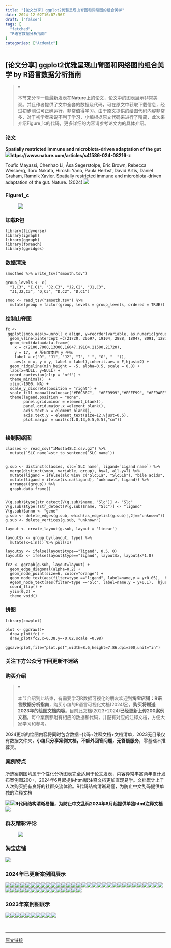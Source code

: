 ```yaml
---
title: "[论文分享] ggplot2优雅呈现山脊图和网络图的组合美学"
date: 2024-12-02T16:07:56Z
draft: ["false"]
tags: [
  "fetched",
  "R语言数据分析指南"
]
categories: ["Acdemic"]
---
```

[论文分享] ggplot2优雅呈现山脊图和网络图的组合美学 by R语言数据分析指南
------
<div><section data-tool="mdnice编辑器" data-website="https://www.mdnice.com"><blockquote data-tool="mdnice编辑器"><span>❝</span><p>本节来分享一篇最新发表在<strong>Nature</strong>上的论文，论文中的图表展示非常美观。并且作者提供了文中全套的数据及代码，可在原文中获取下载信息，经过初步测试可正确运行，非常值得学习。由于原文提供的绘图代码内容非常多，对于初学者来说不利于学习，小编根据原文代码来进行了精简，此次来介绍Figure_1c的代码，更多详细的内容请参考论文内的具体介绍。</p></blockquote><h3 data-tool="mdnice编辑器"><span></span><span>论文</span><span></span></h3><p data-tool="mdnice编辑器"><strong>Spatially restricted immune and microbiota-driven adaptation of the gut</strong><img data-imgfileid="100038323" data-ratio="0.4759259259259259" data-src="https://mmbiz.qpic.cn/mmbiz_png/EibnicgwScTAam2oeaVBNo972FicuOCoSJA8MDzSD4ic1taN7r6lGCOC7AEcf1aibiadmibMBTHG7ALaqaO6lR3HTZBhw/640?wx_fmt=png&amp;from=appmsg" data-type="png" data-w="1080" src="https://mmbiz.qpic.cn/mmbiz_png/EibnicgwScTAam2oeaVBNo972FicuOCoSJA8MDzSD4ic1taN7r6lGCOC7AEcf1aibiadmibMBTHG7ALaqaO6lR3HTZBhw/640?wx_fmt=png&amp;from=appmsg"><strong>https://www.nature.com/articles/s41586-024-08216-z</strong></p><p data-tool="mdnice编辑器">Toufic Mayassi, Chenhao Li, Åsa Segerstolpe, Eric Brown, Rebecca Weisberg, Toru Nakata, Hiroshi Yano, Paula Herbst, David Artis, Daniel Graham, Ramnik Xavier. Spatially restricted immune and microbiota-driven adaptation of the gut. Nature. (2024).<img data-imgfileid="100038325" data-ratio="0.8055555555555556" data-src="https://mmbiz.qpic.cn/mmbiz_jpg/EibnicgwScTAam2oeaVBNo972FicuOCoSJAJaqfNKTiak6nzmRib3W2NZbgLXBayKZPvDoQ8fScYLFTMIIR2icCxLyZQ/640?wx_fmt=jpeg&amp;from=appmsg" data-type="jpeg" data-w="1080" src="https://mmbiz.qpic.cn/mmbiz_jpg/EibnicgwScTAam2oeaVBNo972FicuOCoSJAJaqfNKTiak6nzmRib3W2NZbgLXBayKZPvDoQ8fScYLFTMIIR2icCxLyZQ/640?wx_fmt=jpeg&amp;from=appmsg"></p><h3 data-tool="mdnice编辑器"><span></span><span>Figure1_c</span><span></span></h3><figure data-tool="mdnice编辑器"><img data-imgfileid="100038324" data-ratio="0.9138888888888889" data-src="https://mmbiz.qpic.cn/mmbiz_png/EibnicgwScTAam2oeaVBNo972FicuOCoSJAc5UYndibYQrATfcB3nMAaWic5WwBzWvCjKia3Mgxiah90qicrUksgxRTJicA/640?wx_fmt=png&amp;from=appmsg" data-type="png" data-w="1080" src="https://mmbiz.qpic.cn/mmbiz_png/EibnicgwScTAam2oeaVBNo972FicuOCoSJAc5UYndibYQrATfcB3nMAaWic5WwBzWvCjKia3Mgxiah90qicrUksgxRTJicA/640?wx_fmt=png&amp;from=appmsg"></figure><h3 data-tool="mdnice编辑器"><span></span><span>加载R包</span><span></span></h3><pre data-tool="mdnice编辑器"><span></span><code><span>library</span>(tidyverse)<br><span>library</span>(igraph)<br><span>library</span>(ggraph)<br><span>library</span>(foreach)<br><span>library</span>(ggridges)<br></code></pre><h3 data-tool="mdnice编辑器"><span></span><span>数据清洗</span><span></span></h3><pre data-tool="mdnice编辑器"><span></span><code>smoothed %&gt;% write_tsv(<span>"smooth.tsv"</span>)<br><br>group_levels &lt;- c(<br>  <span>"I,C3"</span>, <span>"I,C1"</span>, <span>"J2,C3"</span>, <span>"J2,C2"</span>, <span>"J1,C3"</span>, <br>  <span>"J1,J2,C3"</span>, <span>"D,C3"</span>, <span>"D,C2"</span>, <span>"D,C1"</span>)<br><br>smoo &lt;- read_tsv(<span>"smooth.tsv"</span>) %&gt;% <br>  mutate(group = factor(group, levels = group_levels, ordered = <span>TRUE</span>))<br></code></pre><h3 data-tool="mdnice编辑器"><span></span><span>绘制山脊图</span><span></span></h3><pre data-tool="mdnice编辑器"><span></span><code>fc &lt;- ggplot(smoo,aes(x=unroll_x_align, y=reorder(variable, as.numeric(group)), height=value, fill=group)) +<br>  geom_vline(xintercept =c(<span>21720</span>, <span>20597</span>, <span>19104</span>, <span>2888</span>, <span>18047</span>, <span>8091</span>, <span>12878</span>),color=<span>"grey"</span>, lty=<span>2</span>) +<br>  geom_text(data=data.frame(<br>    x = c(<span>2100</span>,<span>7000</span>,<span>13000</span>,<span>16047</span>,<span>19104</span>,<span>21500</span>,<span>21720</span>),<br>    y = <span>17</span>,  <span># 所有文本的 y 坐标</span><br>    label = c(<span>"D"</span>, <span>"J1"</span>, <span>"J2"</span>, <span>"I"</span>, <span>" "</span>, <span>"G"</span>, <span>"  "</span>)),<br>    aes(x = x, y = y, label = label),inherit.aes = <span>F</span>,hjust=<span>2</span>) +<br>  geom_ridgeline(min_height = -<span>5</span>, alpha=<span>0.5</span>, scale = <span>0.8</span>) +<br>  labs(x=<span>NULL</span>, y=<span>NULL</span>) +<br>  coord_cartesian(clip = <span>"off"</span>) +<br>  theme_minimal()  +<br>  xlim(-<span>1000</span>, <span>NA</span>) +<br>  scale_y_discrete(position = <span>"right"</span>) +<br>  scale_fill_manual(values=c(<span>"#E6C88C"</span>,  <span>"#FF9999"</span>,<span>"#FFFF99"</span>, <span>"#FF9AFE"</span> ,<span>"cyan"</span>, <span>"#CCA6F3"</span>, <span>"#98FF99"</span>, <span>"#9998FF"</span>)) +<br>  theme(legend.position = <span>"none"</span>, <br>        panel.grid.minor = element_blank(), <br>        panel.grid.major.x =element_blank(),<br>        axis.text.x = element_blank(),<br>        axis.text.y = element_text(size=<span>12</span>,vjust=<span>0.5</span>),<br>        plot.margin = unit(c(<span>1.8</span>,<span>13</span>,<span>0.5</span>,<span>0.5</span>),<span>"cm"</span>)) <br><br></code></pre><h3 data-tool="mdnice编辑器"><span></span><span>绘制网络图</span><span></span></h3><pre data-tool="mdnice编辑器"><span></span><code>classes &lt;- read_csv(<span>"iMusta4SLC.csv.gz"</span>) %&gt;% <br>  mutate(`SLC name`=str_to_sentence(`SLC name`)) <br><br><br>g.sub &lt;- distinct(classes, slc=`SLC name`, ligand=`Ligand name`) %&gt;% <br>  merge(distinct(smoo, variable, group), by=<span>1</span>, all.y=<span>T</span>) %&gt;% <br>  mutate(ligand = ifelse(slc %<span>in</span>% c(<span>"Slc51a"</span>, <span>"Slc51b"</span>), <span>"bile acids"</span>, ligand)) %&gt;% <br>  mutate(ligand = ifelse(is.na(ligand), <span>"unknown"</span>, ligand)) %&gt;% <br>  arrange((group)) %&gt;% <br>  graph.data.frame()  <br><br><br>V(g.sub)$type[str_detect(V(g.sub)$name, <span>"Slc"</span>)] &lt;- <span>"Slc"</span><br>V(g.sub)$type[!str_detect(V(g.sub)$name, <span>"Slc"</span>)] &lt;- <span>"ligand"</span><br>V(g.sub)$anno &lt;- <span>"gene"</span><br>g.sub &lt;- delete_edges(g.sub, which(as_edgelist(g.sub)[,<span>2</span>]==<span>"unknown"</span>))<br>g.sub &lt;- delete_vertices(g.sub, <span>"unknown"</span>)<br><br>layout &lt;- create_layout(g.sub, layout = <span>'linear'</span>) <br><br>layout$x &lt;- group_by(layout, type) %&gt;% <br>  mutate(x=<span>1</span>:n()) %&gt;% pull(x)<br><br>layout$y &lt;- ifelse(layout$type==<span>"ligand"</span>, <span>0.5</span>, <span>0</span>)<br>layout$x &lt;- ifelse(layout$type==<span>"ligand"</span>, layout$x, layout$x*<span>1.8</span>)<br><br>fc2 &lt;- ggraph(g.sub, layout=layout) +<br>  geom_edge_diagonal(alpha=<span>0.2</span>) +<br>  geom_node_point(size=<span>6</span>, color=<span>"orange"</span>) +<br>  geom_node_text(aes(filter=type ==<span>"ligand"</span>, label=name,y = y+<span>0.05</span>),  hjust=<span>0</span>, size=<span>4</span>) +<br>  <span>#geom_node_text(aes(filter=type =="Slc", label=name,y = y+0.1),  hjust=0, size=3) +</span><br>  coord_flip() +<br>  ylim(<span>0</span>,<span>2</span>) + <br>  theme_void()<br></code></pre><h3 data-tool="mdnice编辑器"><span></span><span>拼图</span><span></span></h3><pre data-tool="mdnice编辑器"><span></span><code><span>library</span>(cowplot)<br><br>plot &lt;- ggdraw()+<br>  draw_plot(fc) +<br>  draw_plot(fc2,x=<span>0.38</span>,y=-<span>0.02</span>,scale =<span>0.98</span>)<br><br>ggsave(plot,file=<span>"plot.pdf"</span>,width=<span>8.6</span>,height=<span>7.86</span>,dpi=<span>300</span>,unit=<span>"in"</span>)<br></code></pre><h3 data-tool="mdnice编辑器"><span></span><span>关注下方公众号下回更新不迷路</span><span></span></h3><section><mp-common-profile data-pluginname="mpprofile" data-id="Mzg3MzQzNTYzMw==" data-headimg="http://mmbiz.qpic.cn/mmbiz_png/EibnicgwScTAZF0rpeZII9Ltl26VbVagriczTria1fib3XgjwwHEHFjPzkmGpqWDVVHBSzhENictUM2iavAKiaM5lc9USw/0?wx_fmt=png" data-nickname="R语言数据分析指南" data-alias="YanJANtwo" data-signature="R语言重症爱好者，喜欢绘制各种精美的图表，喜欢的小伙伴可以关注我，跟我一起学习" data-from="0" data-is_biz_ban="0" data-service_type="1"></mp-common-profile></section><h3 data-tool="mdnice编辑器"><span></span><span>购买介绍</span><span></span></h3><blockquote data-tool="mdnice编辑器"><span>❝</span><p>本节介绍到此结束，有需要学习R数据可视化的朋友欢迎到<strong>淘宝店铺：R语言数据分析指南</strong>，购买小编的R语言可视化文档(2024版)，<strong>购买将赠送2023年的绘图文档内容</strong>。目前此文档(2023+2024)<strong>已经更新上传200案例文档</strong>，每个案例都附有相应的数据和代码，并配有对应的注释文档，方便大家学习和参考。</p></blockquote><p data-tool="mdnice编辑器">2024更新的绘图内容将同时包含数据+代码+注释文档+文档清单，2023无目录仅有数据文件夹，<strong>小编只分享案例文档，不额外回答问题，无答疑服务</strong>，零基础不推荐买。</p><h3 data-tool="mdnice编辑器"><span></span><span>案例特点</span><span></span></h3><p data-tool="mdnice编辑器">所选案例图均属于个性化分析图表完全适用于论文发表，内容异常丰富两年累计发布案例图200+，2024年6月起提供html版注释文档更加直观易学。文档累计上千人次购买拥有良好的社群交流体验。R代码结构清晰易懂，为防止中文乱码提供单独的注释文档</p><p data-tool="mdnice编辑器"><img data-imgfileid="100038327" data-ratio="0.49537037037037035" data-src="https://mmbiz.qpic.cn/mmbiz_png/EibnicgwScTAam2oeaVBNo972FicuOCoSJAbjHklYjfWDzuSmsnJ0YMuXPVg2CkzbTweNEWTqVXSk8JAfm1FJJYXw/640?wx_fmt=png&amp;from=appmsg" data-type="png" data-w="1080" src="https://mmbiz.qpic.cn/mmbiz_png/EibnicgwScTAam2oeaVBNo972FicuOCoSJAbjHklYjfWDzuSmsnJ0YMuXPVg2CkzbTweNEWTqVXSk8JAfm1FJJYXw/640?wx_fmt=png&amp;from=appmsg"><img data-imgfileid="100038326" data-ratio="0.675" data-src="https://mmbiz.qpic.cn/mmbiz_png/EibnicgwScTAam2oeaVBNo972FicuOCoSJAmnNppJPUQTEU2aHyGvFOVWLUYm9wCA1jPLBxUI7o5ROExRSMyXa7Mw/640?wx_fmt=png&amp;from=appmsg" data-type="png" data-w="1080" src="https://mmbiz.qpic.cn/mmbiz_png/EibnicgwScTAam2oeaVBNo972FicuOCoSJAmnNppJPUQTEU2aHyGvFOVWLUYm9wCA1jPLBxUI7o5ROExRSMyXa7Mw/640?wx_fmt=png&amp;from=appmsg"><strong>R代码结构清晰易懂，为防止中文乱码2024年6月起提供单独html注释文档</strong><img data-imgfileid="100038332" data-ratio="0.6552380952380953" data-src="https://mmbiz.qpic.cn/mmbiz_png/EibnicgwScTAam2oeaVBNo972FicuOCoSJAU3OTjm7kYykWAhygH6znh8ofLvNOrEQ7qjElVQasqpFestNicoZrbMw/640?wx_fmt=png&amp;from=appmsg" data-type="png" data-w="1050" src="https://mmbiz.qpic.cn/mmbiz_png/EibnicgwScTAam2oeaVBNo972FicuOCoSJAU3OTjm7kYykWAhygH6znh8ofLvNOrEQ7qjElVQasqpFestNicoZrbMw/640?wx_fmt=png&amp;from=appmsg"></p><h3 data-tool="mdnice编辑器"><span></span><span>群友精彩评论</span><span></span></h3><figure data-tool="mdnice编辑器"><img data-imgfileid="100038330" data-ratio="0.4546296296296296" data-src="https://mmbiz.qpic.cn/mmbiz_png/EibnicgwScTAam2oeaVBNo972FicuOCoSJAFIfK9hTd1oGr15jOYdWib3w61cDibt4sTGmXEuTicBvx2l8LN4rqgFYicQ/640?wx_fmt=png&amp;from=appmsg" data-type="png" data-w="1080" src="https://mmbiz.qpic.cn/mmbiz_png/EibnicgwScTAam2oeaVBNo972FicuOCoSJAFIfK9hTd1oGr15jOYdWib3w61cDibt4sTGmXEuTicBvx2l8LN4rqgFYicQ/640?wx_fmt=png&amp;from=appmsg"></figure><h3 data-tool="mdnice编辑器"><span></span><span>淘宝店铺</span><span></span></h3><p><img data-galleryid="" data-imgfileid="100019415" data-ratio="1.0210420841683367" data-s="300,640" data-src="https://mmbiz.qpic.cn/mmbiz_jpg/EibnicgwScTAbvhPDLGT8NaialEsht92PTYNJWpmVLfoYGic1uha5FyBrDCibibZCLjiazgvpT1XcdwibfVywD2el0VAgg/640?wx_fmt=jpeg" data-type="jpeg" data-w="998" src="https://mmbiz.qpic.cn/mmbiz_jpg/EibnicgwScTAbvhPDLGT8NaialEsht92PTYNJWpmVLfoYGic1uha5FyBrDCibibZCLjiazgvpT1XcdwibfVywD2el0VAgg/640?wx_fmt=jpeg"></p><h3 data-tool="mdnice编辑器"><span></span><span>2024年已更新案例图展示</span><span></span></h3><p data-tool="mdnice编辑器"><img data-imgfileid="100038331" data-ratio="0.3925925925925926" data-src="https://mmbiz.qpic.cn/mmbiz_png/EibnicgwScTAam2oeaVBNo972FicuOCoSJAs6QhMWsuuHZq7Vcjs78bmcTWnHuzwd0Qw4qSvQZEaVH1PQQM0B00SA/640?wx_fmt=png&amp;from=appmsg" data-type="png" data-w="1080" src="https://mmbiz.qpic.cn/mmbiz_png/EibnicgwScTAam2oeaVBNo972FicuOCoSJAs6QhMWsuuHZq7Vcjs78bmcTWnHuzwd0Qw4qSvQZEaVH1PQQM0B00SA/640?wx_fmt=png&amp;from=appmsg"><img data-imgfileid="100038328" data-ratio="0.4462962962962963" data-src="https://mmbiz.qpic.cn/mmbiz_png/EibnicgwScTAam2oeaVBNo972FicuOCoSJAibwaLFeGxKdssV1NAz86egPpBRAzVdibBBa5SW01W667D2dqZdLNgwzg/640?wx_fmt=png&amp;from=appmsg" data-type="png" data-w="1080" src="https://mmbiz.qpic.cn/mmbiz_png/EibnicgwScTAam2oeaVBNo972FicuOCoSJAibwaLFeGxKdssV1NAz86egPpBRAzVdibBBa5SW01W667D2dqZdLNgwzg/640?wx_fmt=png&amp;from=appmsg"><img data-imgfileid="100038333" data-ratio="0.3712962962962963" data-src="https://mmbiz.qpic.cn/mmbiz_png/EibnicgwScTAam2oeaVBNo972FicuOCoSJAYPpcw0uDBW6rsW2unrAa3egMPhek0onEClEeMhlm75fLRHJs6AghHg/640?wx_fmt=png&amp;from=appmsg" data-type="png" data-w="1080" src="https://mmbiz.qpic.cn/mmbiz_png/EibnicgwScTAam2oeaVBNo972FicuOCoSJAYPpcw0uDBW6rsW2unrAa3egMPhek0onEClEeMhlm75fLRHJs6AghHg/640?wx_fmt=png&amp;from=appmsg"><img data-imgfileid="100038336" data-ratio="0.2722222222222222" data-src="https://mmbiz.qpic.cn/mmbiz_png/EibnicgwScTAam2oeaVBNo972FicuOCoSJAN6jfX8LXKgPlOHdJ0WKicuJ9ZYtkZeGbfq83CXnWrsbyl7NeuVICSibg/640?wx_fmt=png&amp;from=appmsg" data-type="png" data-w="1080" src="https://mmbiz.qpic.cn/mmbiz_png/EibnicgwScTAam2oeaVBNo972FicuOCoSJAN6jfX8LXKgPlOHdJ0WKicuJ9ZYtkZeGbfq83CXnWrsbyl7NeuVICSibg/640?wx_fmt=png&amp;from=appmsg"><img data-imgfileid="100038337" data-ratio="0.2462962962962963" data-src="https://mmbiz.qpic.cn/mmbiz_png/EibnicgwScTAam2oeaVBNo972FicuOCoSJALhc5cPKXWjlfosEeajgE4mrW63IysSUscic0welh5TqydFlEHP8CC4g/640?wx_fmt=png&amp;from=appmsg" data-type="png" data-w="1080" src="https://mmbiz.qpic.cn/mmbiz_png/EibnicgwScTAam2oeaVBNo972FicuOCoSJALhc5cPKXWjlfosEeajgE4mrW63IysSUscic0welh5TqydFlEHP8CC4g/640?wx_fmt=png&amp;from=appmsg"><img data-imgfileid="100038335" data-ratio="0.4324074074074074" data-src="https://mmbiz.qpic.cn/mmbiz_jpg/EibnicgwScTAam2oeaVBNo972FicuOCoSJAE4ibdlCIosusAxI0pLDmaub7EXpq36iaPhLgbA4ib9qpiaXhBs3ZjWpGhw/640?wx_fmt=jpeg&amp;from=appmsg" data-type="jpeg" data-w="1080" src="https://mmbiz.qpic.cn/mmbiz_jpg/EibnicgwScTAam2oeaVBNo972FicuOCoSJAE4ibdlCIosusAxI0pLDmaub7EXpq36iaPhLgbA4ib9qpiaXhBs3ZjWpGhw/640?wx_fmt=jpeg&amp;from=appmsg"><img data-imgfileid="100038338" data-ratio="0.47129629629629627" data-src="https://mmbiz.qpic.cn/mmbiz_png/EibnicgwScTAam2oeaVBNo972FicuOCoSJAORoLEVDkeOlW99hicWjE0Cn9BQmW6iaO2063xBYu30EkKicZyDce35GKA/640?wx_fmt=png&amp;from=appmsg" data-type="png" data-w="1080" src="https://mmbiz.qpic.cn/mmbiz_png/EibnicgwScTAam2oeaVBNo972FicuOCoSJAORoLEVDkeOlW99hicWjE0Cn9BQmW6iaO2063xBYu30EkKicZyDce35GKA/640?wx_fmt=png&amp;from=appmsg"><img data-imgfileid="100038334" data-ratio="0.36574074074074076" data-src="https://mmbiz.qpic.cn/mmbiz_png/EibnicgwScTAam2oeaVBNo972FicuOCoSJA6X0Qiciaib9HI3DrSxYPZRI2wXicN0QcpvqxvJESyjv1Wv9hGjjVvwgqMw/640?wx_fmt=png&amp;from=appmsg" data-type="png" data-w="1080" src="https://mmbiz.qpic.cn/mmbiz_png/EibnicgwScTAam2oeaVBNo972FicuOCoSJA6X0Qiciaib9HI3DrSxYPZRI2wXicN0QcpvqxvJESyjv1Wv9hGjjVvwgqMw/640?wx_fmt=png&amp;from=appmsg"><img data-imgfileid="100038339" data-ratio="0.38981481481481484" data-src="https://mmbiz.qpic.cn/mmbiz_png/EibnicgwScTAam2oeaVBNo972FicuOCoSJAVL5jrEq8q2Z0MpiaWtbh1YxHAJzfKKiarCurvNrvDib1uxic0CpKQSZr5g/640?wx_fmt=png&amp;from=appmsg" data-type="png" data-w="1080" src="https://mmbiz.qpic.cn/mmbiz_png/EibnicgwScTAam2oeaVBNo972FicuOCoSJAVL5jrEq8q2Z0MpiaWtbh1YxHAJzfKKiarCurvNrvDib1uxic0CpKQSZr5g/640?wx_fmt=png&amp;from=appmsg"><img data-imgfileid="100038342" data-ratio="0.5305555555555556" data-src="https://mmbiz.qpic.cn/mmbiz_png/EibnicgwScTAam2oeaVBNo972FicuOCoSJASeaYb1sPIXM8MpCxfqWwxCichPf8rbCQSLva2bzibWfZnBzhP3CFcHOA/640?wx_fmt=png&amp;from=appmsg" data-type="png" data-w="1080" src="https://mmbiz.qpic.cn/mmbiz_png/EibnicgwScTAam2oeaVBNo972FicuOCoSJASeaYb1sPIXM8MpCxfqWwxCichPf8rbCQSLva2bzibWfZnBzhP3CFcHOA/640?wx_fmt=png&amp;from=appmsg"><img data-imgfileid="100038341" data-ratio="0.45185185185185184" data-src="https://mmbiz.qpic.cn/mmbiz_png/EibnicgwScTAam2oeaVBNo972FicuOCoSJAGYOALu6ehuiaDjBafWyaCkkwPf6r2GiaicOcnMSNJLbYVtj4fV2K4tR9Q/640?wx_fmt=png&amp;from=appmsg" data-type="png" data-w="1080" src="https://mmbiz.qpic.cn/mmbiz_png/EibnicgwScTAam2oeaVBNo972FicuOCoSJAGYOALu6ehuiaDjBafWyaCkkwPf6r2GiaicOcnMSNJLbYVtj4fV2K4tR9Q/640?wx_fmt=png&amp;from=appmsg"><img data-imgfileid="100038343" data-ratio="0.462037037037037" data-src="https://mmbiz.qpic.cn/mmbiz_png/EibnicgwScTAam2oeaVBNo972FicuOCoSJARShYQPdSQfUdf37LqGiaiaoFBFJxIVasGdwbZpf76u6rYfzzMBbfDibHw/640?wx_fmt=png&amp;from=appmsg" data-type="png" data-w="1080" src="https://mmbiz.qpic.cn/mmbiz_png/EibnicgwScTAam2oeaVBNo972FicuOCoSJARShYQPdSQfUdf37LqGiaiaoFBFJxIVasGdwbZpf76u6rYfzzMBbfDibHw/640?wx_fmt=png&amp;from=appmsg"><img data-imgfileid="100038340" data-ratio="0.37407407407407406" data-src="https://mmbiz.qpic.cn/mmbiz_png/EibnicgwScTAam2oeaVBNo972FicuOCoSJArxicEPnNaAYGhRmg8zwrlULeAyESnpRXx5XSfEdWe54Aj9DgGOtnmmg/640?wx_fmt=png&amp;from=appmsg" data-type="png" data-w="1080" src="https://mmbiz.qpic.cn/mmbiz_png/EibnicgwScTAam2oeaVBNo972FicuOCoSJArxicEPnNaAYGhRmg8zwrlULeAyESnpRXx5XSfEdWe54Aj9DgGOtnmmg/640?wx_fmt=png&amp;from=appmsg"><img data-imgfileid="100038346" data-ratio="0.3425925925925926" data-src="https://mmbiz.qpic.cn/mmbiz_png/EibnicgwScTAam2oeaVBNo972FicuOCoSJAkwtibOVdYRfMLl5QwxGarGibE3VuAzdk2a8wIfNzflK6WuHYqfyYDAzA/640?wx_fmt=png&amp;from=appmsg" data-type="png" data-w="1080" src="https://mmbiz.qpic.cn/mmbiz_png/EibnicgwScTAam2oeaVBNo972FicuOCoSJAkwtibOVdYRfMLl5QwxGarGibE3VuAzdk2a8wIfNzflK6WuHYqfyYDAzA/640?wx_fmt=png&amp;from=appmsg"><img data-imgfileid="100038344" data-ratio="0.47685185185185186" data-src="https://mmbiz.qpic.cn/mmbiz_png/EibnicgwScTAam2oeaVBNo972FicuOCoSJALdZJicBradyzX25bF4MJma0aJJnoYozOTadC2KobKN1T8iabpjkQ4MHA/640?wx_fmt=png&amp;from=appmsg" data-type="png" data-w="1080" src="https://mmbiz.qpic.cn/mmbiz_png/EibnicgwScTAam2oeaVBNo972FicuOCoSJALdZJicBradyzX25bF4MJma0aJJnoYozOTadC2KobKN1T8iabpjkQ4MHA/640?wx_fmt=png&amp;from=appmsg"><img data-imgfileid="100038348" data-ratio="0.3814814814814815" data-src="https://mmbiz.qpic.cn/mmbiz_png/EibnicgwScTAam2oeaVBNo972FicuOCoSJAYO7adaYFlH9BMuWu5lNljKDCibkBjXiauoun5WRhBPWG71fibhSVib8vYw/640?wx_fmt=png&amp;from=appmsg" data-type="png" data-w="1080" src="https://mmbiz.qpic.cn/mmbiz_png/EibnicgwScTAam2oeaVBNo972FicuOCoSJAYO7adaYFlH9BMuWu5lNljKDCibkBjXiauoun5WRhBPWG71fibhSVib8vYw/640?wx_fmt=png&amp;from=appmsg"><img data-imgfileid="100038347" data-ratio="0.43333333333333335" data-src="https://mmbiz.qpic.cn/mmbiz_png/EibnicgwScTAam2oeaVBNo972FicuOCoSJAqOGo1J4kNg70hoY7ial2EBHZSjJFa5yuXZibqAH9jeneFplQEgfPtibJg/640?wx_fmt=png&amp;from=appmsg" data-type="png" data-w="1080" src="https://mmbiz.qpic.cn/mmbiz_png/EibnicgwScTAam2oeaVBNo972FicuOCoSJAqOGo1J4kNg70hoY7ial2EBHZSjJFa5yuXZibqAH9jeneFplQEgfPtibJg/640?wx_fmt=png&amp;from=appmsg"><img data-imgfileid="100038345" data-ratio="0.37592592592592594" data-src="https://mmbiz.qpic.cn/mmbiz_png/EibnicgwScTAam2oeaVBNo972FicuOCoSJA0pia8kh5FGeJy2rweiab62b1kwkGP6SqEZIMzZVmicRu0We9e3XqVqZDw/640?wx_fmt=png&amp;from=appmsg" data-type="png" data-w="1080" src="https://mmbiz.qpic.cn/mmbiz_png/EibnicgwScTAam2oeaVBNo972FicuOCoSJA0pia8kh5FGeJy2rweiab62b1kwkGP6SqEZIMzZVmicRu0We9e3XqVqZDw/640?wx_fmt=png&amp;from=appmsg"><img data-imgfileid="100038350" data-ratio="0.42592592592592593" data-src="https://mmbiz.qpic.cn/mmbiz_png/EibnicgwScTAam2oeaVBNo972FicuOCoSJAzKs5Mia87kTnpWrlOleFYIHMeInAOHv0Ed27OgttdiaCvmUFBJ5phNhA/640?wx_fmt=png&amp;from=appmsg" data-type="png" data-w="1080" src="https://mmbiz.qpic.cn/mmbiz_png/EibnicgwScTAam2oeaVBNo972FicuOCoSJAzKs5Mia87kTnpWrlOleFYIHMeInAOHv0Ed27OgttdiaCvmUFBJ5phNhA/640?wx_fmt=png&amp;from=appmsg"><img data-imgfileid="100038353" data-ratio="0.39166666666666666" data-src="https://mmbiz.qpic.cn/mmbiz_png/EibnicgwScTAam2oeaVBNo972FicuOCoSJA4SrSOSgFxc7KvD1jyrJ9S0ZQuvDR6qOX8YQ2qvVNJCMKfyx91wnV1w/640?wx_fmt=png&amp;from=appmsg" data-type="png" data-w="1080" src="https://mmbiz.qpic.cn/mmbiz_png/EibnicgwScTAam2oeaVBNo972FicuOCoSJA4SrSOSgFxc7KvD1jyrJ9S0ZQuvDR6qOX8YQ2qvVNJCMKfyx91wnV1w/640?wx_fmt=png&amp;from=appmsg"><img data-imgfileid="100038349" data-ratio="0.39444444444444443" data-src="https://mmbiz.qpic.cn/mmbiz_png/EibnicgwScTAam2oeaVBNo972FicuOCoSJAZ4HSblcks4YPYFA6qib5icibiaAPiaj3hrtKwd2scc5COibvVpOFq88ia88Cg/640?wx_fmt=png&amp;from=appmsg" data-type="png" data-w="1080" src="https://mmbiz.qpic.cn/mmbiz_png/EibnicgwScTAam2oeaVBNo972FicuOCoSJAZ4HSblcks4YPYFA6qib5icibiaAPiaj3hrtKwd2scc5COibvVpOFq88ia88Cg/640?wx_fmt=png&amp;from=appmsg"><img data-imgfileid="100038351" data-ratio="0.4" data-src="https://mmbiz.qpic.cn/mmbiz_png/EibnicgwScTAam2oeaVBNo972FicuOCoSJANtWNv73VCaAtTWERMnhNNXnwfL9vWAItcVXsibNo0zQibkiaquUYMcW5Q/640?wx_fmt=png&amp;from=appmsg" data-type="png" data-w="1080" src="https://mmbiz.qpic.cn/mmbiz_png/EibnicgwScTAam2oeaVBNo972FicuOCoSJANtWNv73VCaAtTWERMnhNNXnwfL9vWAItcVXsibNo0zQibkiaquUYMcW5Q/640?wx_fmt=png&amp;from=appmsg"><img data-imgfileid="100038352" data-ratio="0.41759259259259257" data-src="https://mmbiz.qpic.cn/mmbiz_png/EibnicgwScTAam2oeaVBNo972FicuOCoSJAaPQplXzcrLcvl1sp9rEF8v2ztshIhx7wumUFCQ8KnicGibmNicr3K06hg/640?wx_fmt=png&amp;from=appmsg" data-type="png" data-w="1080" src="https://mmbiz.qpic.cn/mmbiz_png/EibnicgwScTAam2oeaVBNo972FicuOCoSJAaPQplXzcrLcvl1sp9rEF8v2ztshIhx7wumUFCQ8KnicGibmNicr3K06hg/640?wx_fmt=png&amp;from=appmsg"><img data-imgfileid="100038358" data-ratio="0.3314814814814815" data-src="https://mmbiz.qpic.cn/mmbiz_png/EibnicgwScTAam2oeaVBNo972FicuOCoSJAxqibNLOWMKCdywc7KgPYWuD8aRkZiaXq9ICgeibzkxHWoL4y0k2k4ia9Ow/640?wx_fmt=png&amp;from=appmsg" data-type="png" data-w="1080" src="https://mmbiz.qpic.cn/mmbiz_png/EibnicgwScTAam2oeaVBNo972FicuOCoSJAxqibNLOWMKCdywc7KgPYWuD8aRkZiaXq9ICgeibzkxHWoL4y0k2k4ia9Ow/640?wx_fmt=png&amp;from=appmsg"><img data-imgfileid="100038354" data-ratio="0.4255555555555556" data-src="https://mmbiz.qpic.cn/mmbiz_png/EibnicgwScTAam2oeaVBNo972FicuOCoSJABlibP7Z1hUNh5fwHJGJ2TBsDnDiaicibRd99poBv9KWrHyTWR3KKPyicI9w/640?wx_fmt=png&amp;from=appmsg" data-type="png" data-w="900" src="https://mmbiz.qpic.cn/mmbiz_png/EibnicgwScTAam2oeaVBNo972FicuOCoSJABlibP7Z1hUNh5fwHJGJ2TBsDnDiaicibRd99poBv9KWrHyTWR3KKPyicI9w/640?wx_fmt=png&amp;from=appmsg"><img data-imgfileid="100038355" data-ratio="0.4255555555555556" data-src="https://mmbiz.qpic.cn/mmbiz_png/EibnicgwScTAam2oeaVBNo972FicuOCoSJAPuo79Ffzc7HNn1r49rNIdd1jwWjraJEVpn4iazKs0iaEiaibJHILvTmnfw/640?wx_fmt=png&amp;from=appmsg" data-type="png" data-w="900" src="https://mmbiz.qpic.cn/mmbiz_png/EibnicgwScTAam2oeaVBNo972FicuOCoSJAPuo79Ffzc7HNn1r49rNIdd1jwWjraJEVpn4iazKs0iaEiaibJHILvTmnfw/640?wx_fmt=png&amp;from=appmsg"><img data-imgfileid="100038357" data-ratio="0.37962962962962965" data-src="https://mmbiz.qpic.cn/mmbiz_png/EibnicgwScTAam2oeaVBNo972FicuOCoSJA1cA2GqAysZ0BedLpId1YhnBZ4HZ0gwfzAA9lFePRTbwgiarEylOR9dw/640?wx_fmt=png&amp;from=appmsg" data-type="png" data-w="1080" src="https://mmbiz.qpic.cn/mmbiz_png/EibnicgwScTAam2oeaVBNo972FicuOCoSJA1cA2GqAysZ0BedLpId1YhnBZ4HZ0gwfzAA9lFePRTbwgiarEylOR9dw/640?wx_fmt=png&amp;from=appmsg"><img data-imgfileid="100038356" data-ratio="0.4255555555555556" data-src="https://mmbiz.qpic.cn/mmbiz_png/EibnicgwScTAam2oeaVBNo972FicuOCoSJATaicM8lI7V2kbA0Wsxmyeqm6TzmicfTGVOSwviaPPOsZt8sQhBdkJ4icaw/640?wx_fmt=png&amp;from=appmsg" data-type="png" data-w="900" src="https://mmbiz.qpic.cn/mmbiz_png/EibnicgwScTAam2oeaVBNo972FicuOCoSJATaicM8lI7V2kbA0Wsxmyeqm6TzmicfTGVOSwviaPPOsZt8sQhBdkJ4icaw/640?wx_fmt=png&amp;from=appmsg"><img data-imgfileid="100038362" data-ratio="0.4255555555555556" data-src="https://mmbiz.qpic.cn/mmbiz_png/EibnicgwScTAam2oeaVBNo972FicuOCoSJAMrbp0Im9pvPg5W8Bs0kUH6ybwadBrgwliam9Lg5S1Wia1dfPlaYCPZ0w/640?wx_fmt=png&amp;from=appmsg" data-type="png" data-w="900" src="https://mmbiz.qpic.cn/mmbiz_png/EibnicgwScTAam2oeaVBNo972FicuOCoSJAMrbp0Im9pvPg5W8Bs0kUH6ybwadBrgwliam9Lg5S1Wia1dfPlaYCPZ0w/640?wx_fmt=png&amp;from=appmsg"><img data-imgfileid="100038359" data-ratio="0.4255555555555556" data-src="https://mmbiz.qpic.cn/mmbiz_png/EibnicgwScTAam2oeaVBNo972FicuOCoSJAJzzpU4OFePibLnicr9jNAc9GoX2MCPkL5XpuebW9uf4sTZibfwgRiatfGg/640?wx_fmt=png&amp;from=appmsg" data-type="png" data-w="900" src="https://mmbiz.qpic.cn/mmbiz_png/EibnicgwScTAam2oeaVBNo972FicuOCoSJAJzzpU4OFePibLnicr9jNAc9GoX2MCPkL5XpuebW9uf4sTZibfwgRiatfGg/640?wx_fmt=png&amp;from=appmsg"><img data-imgfileid="100038361" data-ratio="0.4255555555555556" data-src="https://mmbiz.qpic.cn/mmbiz_png/EibnicgwScTAam2oeaVBNo972FicuOCoSJAhyDloadf7a7fyjFObKkFkx081bGg4hIIlATAlUiaK4mickcYPE6H4Vicg/640?wx_fmt=png&amp;from=appmsg" data-type="png" data-w="900" src="https://mmbiz.qpic.cn/mmbiz_png/EibnicgwScTAam2oeaVBNo972FicuOCoSJAhyDloadf7a7fyjFObKkFkx081bGg4hIIlATAlUiaK4mickcYPE6H4Vicg/640?wx_fmt=png&amp;from=appmsg"><img data-imgfileid="100038360" data-ratio="0.4255555555555556" data-src="https://mmbiz.qpic.cn/mmbiz_png/EibnicgwScTAam2oeaVBNo972FicuOCoSJAMlOzicyTGhyGk3G4UjGKgcaaYbSFVSQC0QftibFHELRhl049UDf5yphg/640?wx_fmt=png&amp;from=appmsg" data-type="png" data-w="900" src="https://mmbiz.qpic.cn/mmbiz_png/EibnicgwScTAam2oeaVBNo972FicuOCoSJAMlOzicyTGhyGk3G4UjGKgcaaYbSFVSQC0QftibFHELRhl049UDf5yphg/640?wx_fmt=png&amp;from=appmsg"><img data-imgfileid="100038363" data-ratio="0.4255555555555556" data-src="https://mmbiz.qpic.cn/mmbiz_png/EibnicgwScTAam2oeaVBNo972FicuOCoSJAj2BEwichXISG88tgPupchbjJiaA8228ZGRYcib9keFibAcZEz9DB0D3Mxw/640?wx_fmt=png&amp;from=appmsg" data-type="png" data-w="900" src="https://mmbiz.qpic.cn/mmbiz_png/EibnicgwScTAam2oeaVBNo972FicuOCoSJAj2BEwichXISG88tgPupchbjJiaA8228ZGRYcib9keFibAcZEz9DB0D3Mxw/640?wx_fmt=png&amp;from=appmsg"><img data-imgfileid="100038368" data-ratio="0.48148148148148145" data-src="https://mmbiz.qpic.cn/mmbiz_png/EibnicgwScTAam2oeaVBNo972FicuOCoSJAFnZPZfyibVWFblKxaD022lOTD5O29eP5TpNXEc4sCFIlc7hXrKJetMw/640?wx_fmt=png&amp;from=appmsg" data-type="png" data-w="1080" src="https://mmbiz.qpic.cn/mmbiz_png/EibnicgwScTAam2oeaVBNo972FicuOCoSJAFnZPZfyibVWFblKxaD022lOTD5O29eP5TpNXEc4sCFIlc7hXrKJetMw/640?wx_fmt=png&amp;from=appmsg"><img data-imgfileid="100038364" data-ratio="0.4255555555555556" data-src="https://mmbiz.qpic.cn/mmbiz_png/EibnicgwScTAam2oeaVBNo972FicuOCoSJApE8OwvxiadX8dp2pAibAg3qKeOCLvBSW9bdQLV2PhTMq1CssdPUic3Hnw/640?wx_fmt=png&amp;from=appmsg" data-type="png" data-w="900" src="https://mmbiz.qpic.cn/mmbiz_png/EibnicgwScTAam2oeaVBNo972FicuOCoSJApE8OwvxiadX8dp2pAibAg3qKeOCLvBSW9bdQLV2PhTMq1CssdPUic3Hnw/640?wx_fmt=png&amp;from=appmsg"><img data-imgfileid="100038365" data-ratio="0.4255555555555556" data-src="https://mmbiz.qpic.cn/mmbiz_png/EibnicgwScTAam2oeaVBNo972FicuOCoSJAaMMcGZpuYmJQ6kUeE7It8NTzQU8bVjE7icticPfeMicc5YHmLbxx7QsnA/640?wx_fmt=png&amp;from=appmsg" data-type="png" data-w="900" src="https://mmbiz.qpic.cn/mmbiz_png/EibnicgwScTAam2oeaVBNo972FicuOCoSJAaMMcGZpuYmJQ6kUeE7It8NTzQU8bVjE7icticPfeMicc5YHmLbxx7QsnA/640?wx_fmt=png&amp;from=appmsg"><img data-imgfileid="100038367" data-ratio="0.4255555555555556" data-src="https://mmbiz.qpic.cn/mmbiz_png/EibnicgwScTAam2oeaVBNo972FicuOCoSJA4e23Hg21qPmIkAoX50n986WZXp6dzATng5NzV4fKWHgCvqSdKBvhQg/640?wx_fmt=png&amp;from=appmsg" data-type="png" data-w="900" src="https://mmbiz.qpic.cn/mmbiz_png/EibnicgwScTAam2oeaVBNo972FicuOCoSJA4e23Hg21qPmIkAoX50n986WZXp6dzATng5NzV4fKWHgCvqSdKBvhQg/640?wx_fmt=png&amp;from=appmsg"><img data-imgfileid="100038366" data-ratio="0.4255555555555556" data-src="https://mmbiz.qpic.cn/mmbiz_png/EibnicgwScTAam2oeaVBNo972FicuOCoSJAdMh2FtzYYvgYR8nbobyILkUqGqicCzV3fgpNfajUPVpdA2dDceGYq3Q/640?wx_fmt=png&amp;from=appmsg" data-type="png" data-w="900" src="https://mmbiz.qpic.cn/mmbiz_png/EibnicgwScTAam2oeaVBNo972FicuOCoSJAdMh2FtzYYvgYR8nbobyILkUqGqicCzV3fgpNfajUPVpdA2dDceGYq3Q/640?wx_fmt=png&amp;from=appmsg"><img data-imgfileid="100038370" data-ratio="0.4255555555555556" data-src="https://mmbiz.qpic.cn/mmbiz_png/EibnicgwScTAam2oeaVBNo972FicuOCoSJASlzj135putzfl27EETUYDby95JiaUu5Cj3wicM54uSMS5F8n4mh2Je6Q/640?wx_fmt=png&amp;from=appmsg" data-type="png" data-w="900" src="https://mmbiz.qpic.cn/mmbiz_png/EibnicgwScTAam2oeaVBNo972FicuOCoSJASlzj135putzfl27EETUYDby95JiaUu5Cj3wicM54uSMS5F8n4mh2Je6Q/640?wx_fmt=png&amp;from=appmsg"><img data-imgfileid="100038373" data-ratio="0.4255555555555556" data-src="https://mmbiz.qpic.cn/mmbiz_png/EibnicgwScTAam2oeaVBNo972FicuOCoSJACsk3TtjAWoYcZcejyXOMjEcUqrMCYiaZ6pBQCgiabtVv0qvia2fSjkaiaQ/640?wx_fmt=png&amp;from=appmsg" data-type="png" data-w="900" src="https://mmbiz.qpic.cn/mmbiz_png/EibnicgwScTAam2oeaVBNo972FicuOCoSJACsk3TtjAWoYcZcejyXOMjEcUqrMCYiaZ6pBQCgiabtVv0qvia2fSjkaiaQ/640?wx_fmt=png&amp;from=appmsg"><img data-imgfileid="100038371" data-ratio="0.4255555555555556" data-src="https://mmbiz.qpic.cn/mmbiz_png/EibnicgwScTAam2oeaVBNo972FicuOCoSJAKrScJUxw2hYJ54icNujrlCQEEsmthyRUNJ6LUVIfGXicwtADqRQ0bZVw/640?wx_fmt=png&amp;from=appmsg" data-type="png" data-w="900" src="https://mmbiz.qpic.cn/mmbiz_png/EibnicgwScTAam2oeaVBNo972FicuOCoSJAKrScJUxw2hYJ54icNujrlCQEEsmthyRUNJ6LUVIfGXicwtADqRQ0bZVw/640?wx_fmt=png&amp;from=appmsg"><img data-imgfileid="100038369" data-ratio="0.4255555555555556" data-src="https://mmbiz.qpic.cn/mmbiz_png/EibnicgwScTAam2oeaVBNo972FicuOCoSJAKMOAGiciaDhBxias5Y6jaQIh5DOF7X3EaBKE8eiahibDcwWr68S4VfARLmg/640?wx_fmt=png&amp;from=appmsg" data-type="png" data-w="900" src="https://mmbiz.qpic.cn/mmbiz_png/EibnicgwScTAam2oeaVBNo972FicuOCoSJAKMOAGiciaDhBxias5Y6jaQIh5DOF7X3EaBKE8eiahibDcwWr68S4VfARLmg/640?wx_fmt=png&amp;from=appmsg"><img data-imgfileid="100038372" data-ratio="0.4255555555555556" data-src="https://mmbiz.qpic.cn/mmbiz_png/EibnicgwScTAam2oeaVBNo972FicuOCoSJAPCPLK67OqyXsjHd21RGwHeiahs6Ijdiao0C2djibFtqp3F1g26vKcCeBQ/640?wx_fmt=png&amp;from=appmsg" data-type="png" data-w="900" src="https://mmbiz.qpic.cn/mmbiz_png/EibnicgwScTAam2oeaVBNo972FicuOCoSJAPCPLK67OqyXsjHd21RGwHeiahs6Ijdiao0C2djibFtqp3F1g26vKcCeBQ/640?wx_fmt=png&amp;from=appmsg"><img data-imgfileid="100038377" data-ratio="0.4255555555555556" data-src="https://mmbiz.qpic.cn/mmbiz_png/EibnicgwScTAam2oeaVBNo972FicuOCoSJAEWbYibS9rtTzBlZ08AWicRU57LbplCEAyibSPMOCiabzNUdOiaU0kaDuLXg/640?wx_fmt=png&amp;from=appmsg" data-type="png" data-w="900" src="https://mmbiz.qpic.cn/mmbiz_png/EibnicgwScTAam2oeaVBNo972FicuOCoSJAEWbYibS9rtTzBlZ08AWicRU57LbplCEAyibSPMOCiabzNUdOiaU0kaDuLXg/640?wx_fmt=png&amp;from=appmsg"><img data-imgfileid="100038374" data-ratio="0.4255555555555556" data-src="https://mmbiz.qpic.cn/mmbiz_png/EibnicgwScTAam2oeaVBNo972FicuOCoSJAWdTiaQV8dstTRIib5Y6GX0DNjeaGykvxEgPrfr7xt9MMJw8wZogJGXEQ/640?wx_fmt=png&amp;from=appmsg" data-type="png" data-w="900" src="https://mmbiz.qpic.cn/mmbiz_png/EibnicgwScTAam2oeaVBNo972FicuOCoSJAWdTiaQV8dstTRIib5Y6GX0DNjeaGykvxEgPrfr7xt9MMJw8wZogJGXEQ/640?wx_fmt=png&amp;from=appmsg"><img data-imgfileid="100038378" data-ratio="0.44907407407407407" data-src="https://mmbiz.qpic.cn/mmbiz_png/EibnicgwScTAam2oeaVBNo972FicuOCoSJActAeP1ibLWntKCP8aJibjdA5JOOGx1LOehSQ62dlhdrtwEibfRAjzkEKg/640?wx_fmt=png&amp;from=appmsg" data-type="png" data-w="1080" src="https://mmbiz.qpic.cn/mmbiz_png/EibnicgwScTAam2oeaVBNo972FicuOCoSJActAeP1ibLWntKCP8aJibjdA5JOOGx1LOehSQ62dlhdrtwEibfRAjzkEKg/640?wx_fmt=png&amp;from=appmsg"></p><h3 data-tool="mdnice编辑器"><span></span><span>2023年案例图展示</span><span></span></h3><p data-tool="mdnice编辑器"><img data-imgfileid="100038375" data-ratio="0.4255555555555556" data-src="https://mmbiz.qpic.cn/mmbiz_png/EibnicgwScTAam2oeaVBNo972FicuOCoSJAk7qfzia8agf9u18iaOicsaOnH670FPuDQ3xCPyDUEkqXu84DojPxFXlFg/640?wx_fmt=png&amp;from=appmsg" data-type="png" data-w="900" src="https://mmbiz.qpic.cn/mmbiz_png/EibnicgwScTAam2oeaVBNo972FicuOCoSJAk7qfzia8agf9u18iaOicsaOnH670FPuDQ3xCPyDUEkqXu84DojPxFXlFg/640?wx_fmt=png&amp;from=appmsg"><img data-imgfileid="100038376" data-ratio="0.4255555555555556" data-src="https://mmbiz.qpic.cn/mmbiz_png/EibnicgwScTAam2oeaVBNo972FicuOCoSJAiaH4tW8MSTpGelgzibvjWu6853PI5wSVuibrGwDsOLU2Pbwf4h7YZ5A1g/640?wx_fmt=png&amp;from=appmsg" data-type="png" data-w="900" src="https://mmbiz.qpic.cn/mmbiz_png/EibnicgwScTAam2oeaVBNo972FicuOCoSJAiaH4tW8MSTpGelgzibvjWu6853PI5wSVuibrGwDsOLU2Pbwf4h7YZ5A1g/640?wx_fmt=png&amp;from=appmsg"><img data-imgfileid="100038381" data-ratio="0.4255555555555556" data-src="https://mmbiz.qpic.cn/mmbiz_png/EibnicgwScTAam2oeaVBNo972FicuOCoSJAZgn775PyfSfdsy4ibD2UlxZNM3LcJA5JFSTaCJLD0FgJ12RzCLjyicwg/640?wx_fmt=png&amp;from=appmsg" data-type="png" data-w="900" src="https://mmbiz.qpic.cn/mmbiz_png/EibnicgwScTAam2oeaVBNo972FicuOCoSJAZgn775PyfSfdsy4ibD2UlxZNM3LcJA5JFSTaCJLD0FgJ12RzCLjyicwg/640?wx_fmt=png&amp;from=appmsg"><img data-imgfileid="100038379" data-ratio="0.4255555555555556" data-src="https://mmbiz.qpic.cn/mmbiz_png/EibnicgwScTAam2oeaVBNo972FicuOCoSJA0wWE2RJtGcPriawZibHllQ14PibsZ5pwE7CdNaj703Tr7rPYfia1ScUVrw/640?wx_fmt=png&amp;from=appmsg" data-type="png" data-w="900" src="https://mmbiz.qpic.cn/mmbiz_png/EibnicgwScTAam2oeaVBNo972FicuOCoSJA0wWE2RJtGcPriawZibHllQ14PibsZ5pwE7CdNaj703Tr7rPYfia1ScUVrw/640?wx_fmt=png&amp;from=appmsg"><img data-imgfileid="100038380" data-ratio="0.4255555555555556" data-src="https://mmbiz.qpic.cn/mmbiz_png/EibnicgwScTAam2oeaVBNo972FicuOCoSJASSh67z9uBwTBUwBGiaGYBCKd90qEKiaZbdm9MeY4sVicQnqtuy9uEibElw/640?wx_fmt=png&amp;from=appmsg" data-type="png" data-w="900" src="https://mmbiz.qpic.cn/mmbiz_png/EibnicgwScTAam2oeaVBNo972FicuOCoSJASSh67z9uBwTBUwBGiaGYBCKd90qEKiaZbdm9MeY4sVicQnqtuy9uEibElw/640?wx_fmt=png&amp;from=appmsg"><img data-imgfileid="100038382" data-ratio="0.4255555555555556" data-src="https://mmbiz.qpic.cn/mmbiz_png/EibnicgwScTAam2oeaVBNo972FicuOCoSJAXvqLBZoLghq89A3udrjGnmReUMZh2JWqqu80ZicA4WU0sib19B3xMYFQ/640?wx_fmt=png&amp;from=appmsg" data-type="png" data-w="900" src="https://mmbiz.qpic.cn/mmbiz_png/EibnicgwScTAam2oeaVBNo972FicuOCoSJAXvqLBZoLghq89A3udrjGnmReUMZh2JWqqu80ZicA4WU0sib19B3xMYFQ/640?wx_fmt=png&amp;from=appmsg"><img data-imgfileid="100038383" data-ratio="0.4255555555555556" data-src="https://mmbiz.qpic.cn/mmbiz_png/EibnicgwScTAam2oeaVBNo972FicuOCoSJAGP1v0fByg2QhLM44CkBjhTOtlCrHcnNzUA9NVMicfL44ibLCvnhLyq5Q/640?wx_fmt=png&amp;from=appmsg" data-type="png" data-w="900" src="https://mmbiz.qpic.cn/mmbiz_png/EibnicgwScTAam2oeaVBNo972FicuOCoSJAGP1v0fByg2QhLM44CkBjhTOtlCrHcnNzUA9NVMicfL44ibLCvnhLyq5Q/640?wx_fmt=png&amp;from=appmsg"><img data-imgfileid="100038387" data-ratio="0.4255555555555556" data-src="https://mmbiz.qpic.cn/mmbiz_png/EibnicgwScTAam2oeaVBNo972FicuOCoSJAuCcRDuEbRHL6FibxNzaGhq9vYXtx1SGGSEiaBghjMXowLhjG9uNkOIEA/640?wx_fmt=png&amp;from=appmsg" data-type="png" data-w="900" src="https://mmbiz.qpic.cn/mmbiz_png/EibnicgwScTAam2oeaVBNo972FicuOCoSJAuCcRDuEbRHL6FibxNzaGhq9vYXtx1SGGSEiaBghjMXowLhjG9uNkOIEA/640?wx_fmt=png&amp;from=appmsg"><img data-imgfileid="100038386" data-ratio="0.4255555555555556" data-src="https://mmbiz.qpic.cn/mmbiz_png/EibnicgwScTAam2oeaVBNo972FicuOCoSJAjDKY68xA1qQbvBiaaz2ZIUqCZG5SgCjkicic7wibQobwD7icCniaHIDg0hBw/640?wx_fmt=png&amp;from=appmsg" data-type="png" data-w="900" src="https://mmbiz.qpic.cn/mmbiz_png/EibnicgwScTAam2oeaVBNo972FicuOCoSJAjDKY68xA1qQbvBiaaz2ZIUqCZG5SgCjkicic7wibQobwD7icCniaHIDg0hBw/640?wx_fmt=png&amp;from=appmsg"><img data-imgfileid="100038388" data-ratio="0.6175925925925926" data-src="https://mmbiz.qpic.cn/mmbiz_png/EibnicgwScTAam2oeaVBNo972FicuOCoSJAP0h01vecFeBuOPLvASHVD3eRP0fyFXmAe8dK3V4LHjEdPRR4HTx2Sw/640?wx_fmt=png&amp;from=appmsg" data-type="png" data-w="1080" src="https://mmbiz.qpic.cn/mmbiz_png/EibnicgwScTAam2oeaVBNo972FicuOCoSJAP0h01vecFeBuOPLvASHVD3eRP0fyFXmAe8dK3V4LHjEdPRR4HTx2Sw/640?wx_fmt=png&amp;from=appmsg"></p></section><p><br></p><p><mp-style-type data-value="3"></mp-style-type></p></div>  
<hr>
<a href="https://mp.weixin.qq.com/s/o0rQraTn8Tn2wMPBa9gtcQ",target="_blank" rel="noopener noreferrer">原文链接</a>
